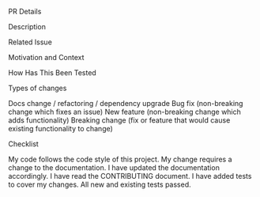 PR Details

Description

Related Issue




Motivation and Context

How Has This Been Tested



Types of changes

 Docs change / refactoring / dependency upgrade
 Bug fix (non-breaking change which fixes an issue)
 New feature (non-breaking change which adds functionality)
 Breaking change (fix or feature that would cause existing functionality to change)

Checklist


 My code follows the code style of this project.
 My change requires a change to the documentation.
 I have updated the documentation accordingly.
 I have read the CONTRIBUTING document.
 I have added tests to cover my changes.
 All new and existing tests passed.
